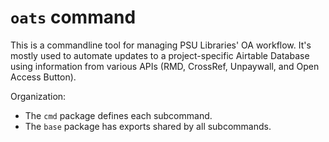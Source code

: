 # `oats` command

This is a commandline tool for managing PSU Libraries' OA workflow. It's mostly
used to automate updates to a project-specific Airtable Database using
information from various APIs (RMD, CrossRef, Unpaywall, and Open Access
Button).

Organization:
- The `cmd` package defines each subcommand. 
- The `base` package has exports shared by all subcommands. 
